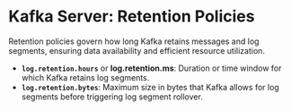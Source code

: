 # Kafka Server: Retention Policies

Retention policies govern how long Kafka retains messages and log segments, ensuring data availability and efficient resource utilization.

- **`log.retention.hours`** or **log.retention.ms**: Duration or time window for which Kafka retains log segments.
- **`log.retention.bytes`**: Maximum size in bytes that Kafka allows for log segments before triggering log segment rollover.

